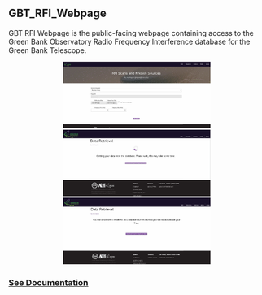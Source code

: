 ## GBT_RFI_Webpage

GBT RFI Webpage is the public-facing webpage containing access to the Green Bank Observatory Radio Frequency Interference database for the Green Bank Telescope. 

<p align="center">
<img src="images/home_page.jpg" width="290">
<img src="images/loading_screen.jpg" width="290">
<img src="images/received_data.jpg" width="290">
</p>

### [See Documentation](docs/how_to_run.md)

